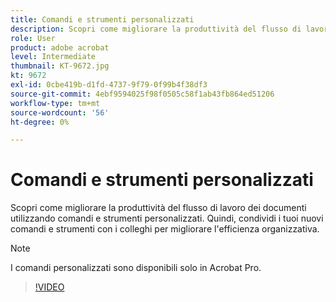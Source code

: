 ```yaml
---
title: Comandi e strumenti personalizzati
description: Scopri come migliorare la produttività del flusso di lavoro dei documenti utilizzando comandi e strumenti personalizzati
role: User
product: adobe acrobat
level: Intermediate
thumbnail: KT-9672.jpg
kt: 9672
exl-id: 0cbe419b-d1fd-4737-9f79-0f99b4f38df3
source-git-commit: 4ebf9594025f98f0505c58f1ab43fb864ed51206
workflow-type: tm+mt
source-wordcount: '56'
ht-degree: 0%

---
```


# Comandi e strumenti personalizzati

Scopri come migliorare la produttività del flusso di lavoro dei documenti utilizzando comandi e strumenti personalizzati. Quindi, condividi i tuoi nuovi comandi e strumenti con i colleghi per migliorare l&#39;efficienza organizzativa.

>[!NOTE]
>
>I comandi personalizzati sono disponibili solo in Acrobat Pro.

>[!VIDEO](https://video.tv.adobe.com/v/340545?quality=12&learn=on&hidetitle=true)
